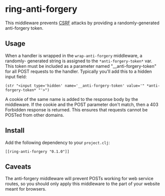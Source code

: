 # ring-anti-forgery

This middleware prevents [CSRF][1] attacks by providing a randomly-generated
anti-forgery token.

## Usage

When a handler is wrapped in the `wrap-anti-forgery` middleware, a randomly-
generated string is assigned to the `*anti-forgery-token*` var. This token must
be included as a parameter named "__anti-forgery-token" for all POST requests
to the handler. Typically you'll add this to a hidden input field:

    (str "<input type='hidden' name='__anti-forgery-token' value='" *anti-forgery-token* "'>")

A cookie of the same name is added to the response body by the middleware. If
the cookie and the POST parameter don't match, then a 403 Forbidden response
is returned. This ensures that requests cannot be POSTed from other domains.

## Install

Add the following dependency to your `project.clj`:

    [[ring-anti-forgery "0.1.0"]]

## Caveats

The anti-forgery middleware will prevent POSTs working for web service routes,
so you should only  apply this middleware to the part of your website meant
for browsers.

[1]: http://en.wikipedia.org/wiki/Cross-site_request_forgery
